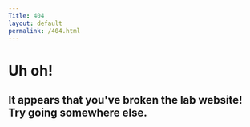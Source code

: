 ```yaml
---
Title: 404
layout: default
permalink: /404.html
---
```


# Uh oh!
## It appears that you've broken the lab website! Try going somewhere else.